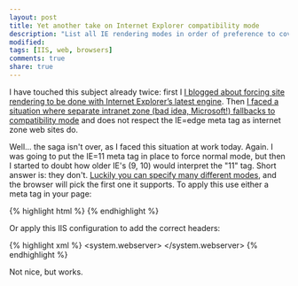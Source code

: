 ```yaml
---
layout: post
title: Yet another take on Internet Explorer compatibility mode
description: "List all IE rendering modes in order of preference to cover both internet and intranet zones."
modified:
tags: [IIS, web, browsers]
comments: true
share: true
---
```


I have touched this subject already twice: first I [I blogged about forcing site rendering to be done with Internet Explorer’s latest engine](/blog/disable-internet-explorer-compatibility-view-via-web-config). Then [I faced a situation where separate intranet zone (bad idea, Microsoft!) fallbacks to compatibility mode](/blog/problems-with-internet-explorer-compatibility-view/) and does not respect the IE=edge meta tag as internet zone web sites do. 

Well... the saga isn't over, as I faced this situation at work today. Again. I was going to put the IE=11 meta tag in place to force normal mode, but then I started to doubt how older IE's (9, 10) would interpret the "11" tag. Short answer is: they don't. [Luckily you can specify many different modes](http://twigstechtips.blogspot.fi/2010/03/css-ie8-meta-tag-to-disable.html), and the browser will pick the first one it supports. To apply this use either a meta tag in your page: 
 
{% highlight html %}
<meta http-equiv="X-UA-Compatible" content="IE=11; IE=10; IE=9; IE=8; IE=7; IE=edge" />
{% endhighlight %}

Or apply this IIS configuration to add the correct headers:

{% highlight xml %}
<system.webserver>
  <httpProtocol>
    <customHeaders>
      <!-- No need to expose the platform -->
      <remove 
        name="X-Powered-By" />
      <!-- Do not show IE compatibility view -->
      <remove 
        name="X-UA-Compatible"/>
      <add 
        name="X-UA-Compatible" 
        value="IE=11; IE=10; IE=9; IE=8; IE=7; IE=edge"/>
    </customHeaders>
  </httpProtocol>
</system.webserver>
{% endhighlight %}

Not nice, but works.
